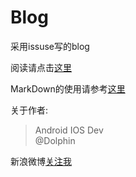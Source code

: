 # Blog
采用issuse写的blog

阅读请点击[这里](https://github.com/MichealYang/Blog/issues)


MarkDown的使用请参考[这里](https://guides.github.com/features/mastering-markdown/)

















关于作者: 
> Android IOS Dev  
@Dolphin

新浪微博[关注我](http://www.weibo.com/516080678/home?wvr=5)






